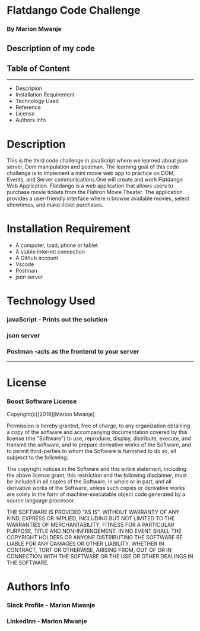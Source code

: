 # **Flatdango Code Challenge**

### **By Marion Mwanje**

## **Description of my code**

## **Table of Content**

---

- Descripion
- Installation Requirement
- Technology Used
- Reference
- License
- Authors Info

# **Description**

This is the third code challenge in javaScript where we learned about json server, Dom manipulation and postman. The learning goal of this code challenge is to Implement a mini movie web app to practice on DOM, Events, and Server communications.One will create and work Flatdango Web Application. Flatdango is a web application that allows users to purchase movie tickets from the Flatiron Movie Theater. The application provides a user-friendly interface where n browse available movies, select showtimes, and make ticket purchases.

# **Installation Requirement**

- A computer, Ipad, phone or tablet
- A stable Internet connection
- A Github account
- Vscode
- Postman
- json server

# **Technology Used**

### javaScript - Prints out the solution

### json server

### Postman -acts as the frontend to your server

---

# **License**

### Boost Software License

Copyright(c)[2019][Marion Mwanje]

Permission is hereby granted, free of charge, to any organization obtaining a copy of the software and accompanying documentation covered by this license (the "Software") to use, reproduce, display, distribute, execute, and transmit the software, and to prepare derivative works of the Software, and to permit third-parties to whom the Software is furnished to do so, all subjesct to the following:

The copyright notices in the Software and this entire statement, including the above license grant, this restriction and the following disclaimer, must be included in all copies of the Software, in whole or in part, and all derivative works of the Software, unless such copies or derivative works are solely in the form of machine-executable object code generated by a source language processor.

THE SOFTWARE IS PROVIDED "AS IS", WITHOUT WARRANTY OF ANY KIND, EXPRESS OR
IMPLIED, INCLUDING BUT NOT LIMITED TO THE WARRANTIES OF MERCHANTABILITY,
FITNESS FOR A PARTICULAR PURPOSE, TITLE AND NON-INFRINGEMENT. IN NO EVENT
SHALL THE COPYRIGHT HOLDERS OR ANYONE DISTRIBUTING THE SOFTWARE BE LIABLE
FOR ANY DAMAGES OR OTHER LIABILITY, WHETHER IN CONTRACT, TORT OR OTHERWISE,
ARISING FROM, OUT OF OR IN CONNECTION WITH THE SOFTWARE OR THE USE OR OTHER
DEALINGS IN THE SOFTWARE.

# **Authors Info**

### Slack Profile - Marion Mwanje

### LinkedInn - Marion Mwanje

